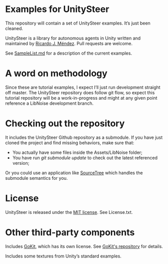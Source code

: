 # Examples for UnitySteer

This repository will contain a set of UnitySteer examples.  It’s just been cleaned.

UnitySteer is a library for autonomous agents in Unity written and maintained by
[Ricardo J. Méndez](https://github.com/ricardojmendez). Pull requests
are welcome.

See [SampleList.md](SampleList.md) for a description of the current examples.

# A word on methodology

Since these are tutorial examples, I expect I’ll just run development straight off master.  The UnitySteer repository does follow git flow, so expect this tutorial repository will be a work-in-progress and might at any given point reference a LibNoise development branch.

# Checking out the repository

It includes the UnitySteer Github repository as a submodule.   If you have just cloned the project and find missing behaviors, make sure that:

* You actually have some files inside the Assets/LibNoise folder;
* You have run _git submodule update_ to check out the latest referenced version;

Or you could use an application like [SourceTree](http://www.sourcetreeapp.com/) which handles the submodule semantics for you.

# License

UnitySteer is released under the
[MIT license](http://opensource.org/licenses/MIT). See License.txt.

# Other third-party components

Includes [GoKit](https://github.com/prime31/GoKit), which has its own license. See [GoKit's repository](https://github.com/prime31/GoKit) for details.

Includes some textures from Unity’s standard examples.